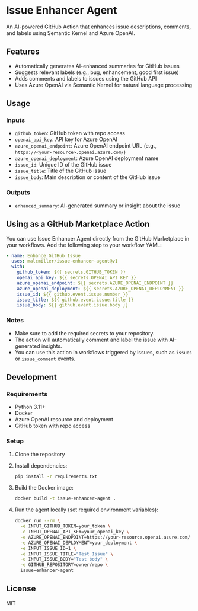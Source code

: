 # Issue Enhancer Agent

An AI-powered GitHub Action that enhances issue descriptions, comments, and labels using Semantic Kernel and Azure OpenAI.

## Features

- Automatically generates AI-enhanced summaries for GitHub issues
- Suggests relevant labels (e.g., bug, enhancement, good first issue)
- Adds comments and labels to issues using the GitHub API
- Uses Azure OpenAI via Semantic Kernel for natural language processing

## Usage

### Inputs

- `github_token`: GitHub token with repo access
- `openai_api_key`: API key for Azure OpenAI
- `azure_openai_endpoint`: Azure OpenAI endpoint URL (e.g., `https://<your-resource>.openai.azure.com/`)
- `azure_openai_deployment`: Azure OpenAI deployment name
- `issue_id`: Unique ID of the GitHub issue
- `issue_title`: Title of the GitHub issue
- `issue_body`: Main description or content of the GitHub issue

### Outputs

- `enhanced_summary`: AI-generated summary or insight about the issue

## Using as a GitHub Marketplace Action

You can use Issue Enhancer Agent directly from the GitHub Marketplace in your workflows. Add the following step to your workflow YAML:

```yaml
- name: Enhance GitHub Issue
  uses: malcmiller/issue-enhancer-agent@v1
  with:
    github_token: ${{ secrets.GITHUB_TOKEN }}
    openai_api_key: ${{ secrets.OPENAI_API_KEY }}
    azure_openai_endpoint: ${{ secrets.AZURE_OPENAI_ENDPOINT }}
    azure_openai_deployment: ${{ secrets.AZURE_OPENAI_DEPLOYMENT }}
    issue_id: ${{ github.event.issue.number }}
    issue_title: ${{ github.event.issue.title }}
    issue_body: ${{ github.event.issue.body }}
```

### Notes

- Make sure to add the required secrets to your repository.
- The action will automatically comment and label the issue with AI-generated insights.
- You can use this action in workflows triggered by issues, such as `issues` or `issue_comment` events.

## Development

### Requirements

- Python 3.11+
- Docker
- Azure OpenAI resource and deployment
- GitHub token with repo access

### Setup

1. Clone the repository
2. Install dependencies:

   ```bash
   pip install -r requirements.txt
   ```

3. Build the Docker image:

   ```bash
   docker build -t issue-enhancer-agent .
   ```

4. Run the agent locally (set required environment variables):

   ```bash
   docker run --rm \
     -e INPUT_GITHUB_TOKEN=your_token \
     -e INPUT_OPENAI_API_KEY=your_openai_key \
     -e AZURE_OPENAI_ENDPOINT=https://your-resource.openai.azure.com/ \
     -e AZURE_OPENAI_DEPLOYMENT=your_deployment \
     -e INPUT_ISSUE_ID=1 \
     -e INPUT_ISSUE_TITLE="Test Issue" \
     -e INPUT_ISSUE_BODY="Test body" \
     -e GITHUB_REPOSITORY=owner/repo \
     issue-enhancer-agent
   ```

## License

MIT
